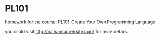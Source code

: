 PL101
=====

homework for the course:  PL101: Create Your Own Programming Language

you could visit http://nathansuniversity.com/ for more details.
